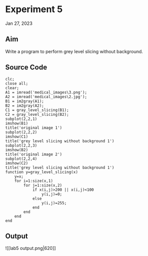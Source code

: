 # Experiment 5
Jan 27, 2023

## Aim
Write a program to perform grey level slicing without background.

## Source Code
```
clc;
close all;
clear;
A1 = imread('medical_images\3.png');
A2 = imread('medical_images\2.jpg');
B1 = im2gray(A1);
B2 = im2gray(A2);
C1 = gray_level_slicing(B1);
C2 = gray_level_slicing(B2);
subplot(2,2,1)
imshow(B1)
title('original image 1')
subplot(2,2,2)
imshow(C1)
title('grey level slicing without background 1')
subplot(2,2,3)
imshow(B2)
title('original image 2')
subplot(2,2,4)
imshow(C2)
title('grey level slicing without background 1')
function y=gray_level_slicing(x)
    y=x;
    for i=1:size(x,1)
        for j=1:size(x,2)
            if x(i,j)>200 || x(i,j)<100
                y(i,j)=0;
            else
                y(i,j)=255;
            end
        end
    end
end
```

## Output
![[lab5 output.png|620]]